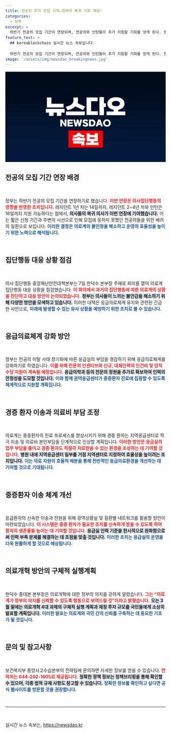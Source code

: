 ```yaml
---
title: 전공의 추가 모집 시작…정부의 복귀 기회 제공!
categories:
  - 의학
excerpt: >
  하반기 전공의 모집 기간이 연장되며, 전공의와 인턴들이 추가 지원할 기회를 얻게 된다. 정부는 응급의료체계 강화 방안을 마련하고, 의료계의 신뢰 회복을 위한 구체적 실행계획을 제시할 예정이다.
feature_text: >
  ## koreablockchain 실시간 뉴스 속보입니다.

  하반기 전공의 모집 기간이 연장되며, 전공의와 인턴들이 추가 지원할 기회를 얻게 된다. 정부는 응급의료체계 강화 방안을 마련하고, 의료계의 신뢰 회복을 위한 구체적 실행계획을 제시할 예정이다.
image: '/assets/img/newsdao_breakingnews.jpg'
---
```


<p><img src="/assets/img/newsdao_breakingnews.jpg" alt="koreablockchain 속보" /></p>

<h2 data-ke-size="size26">전공의 모집 기간 연장 배경</h2>

<p data-ke-size="size16">&nbsp;</p>

<p>정부는 하반기 전공의 모집 기간을 연장하기로 했습니다. <b><span style="color: #ee2323;">이번 연장은 의사집단행동의 영향을 반영한 조치입니다.</span></b> 레지던트 1년 차는 14일까지, 레지던트 2~4년 차와 인턴은 16일까지 지원 가능하다는 점에서, <b><span style="background-color: #21538527;">의사들의 복귀 의사가 이번 연장에 기여했습니다.</span></b> 이는 짧은 신청 기간과 주변의 시선으로 인해 모집에 응하지 못했던 전공의들을 위한 배려의 일환으로 보입니다. <b><span style="color: #1a5490;">이러한 결정은 의료계의 불안정을 해소하고 운영의 효율성을 높이기 위한 노력으로 해석됩니다.</span></b></p>

<p data-ke-size="size16">&nbsp;</p>

<h2 data-ke-size="size26">집단행동 대응 상황 점검</h2>

<p data-ke-size="size16">&nbsp;</p>

<p>의사 집단행동 중앙재난안전대책본부는 7일 한덕수 본부장 주재로 회의를 열어 의료계 집단행동 대응 상황을 점검했습니다. <b><span style="color: #ee2323;">이 회의에서 과거의 집단행동에 따른 의료계의 상황을 진단하고 대응 방안이 논의되었습니다.</span></b> <b><span style="background-color: #21538527;">정부는 의사들이 느끼는 불안감을 해소하기 위해 다양한 방안을 모색하고 있습니다.</span></b> 이러한 대책은 응급의료체계 유지와 관련된 긴급한 사안으로, <b><span style="color: #1a5490;">미래에 발생할 수 있는 유사 상황을 예방하기 위한 조치로 볼 수 있습니다.</span></b></p>

<p data-ke-size="size16">&nbsp;</p>

<h2 data-ke-size="size26">응급의료체계 강화 방안</h2>

<p data-ke-size="size16">&nbsp;</p>

<p>정부는 전공의 이탈 사태 장기화에 따른 응급실의 부담을 경감하기 위해 응급의료체계를 강화하기로 하였습니다. <b><span style="color: #ee2323;">이를 위해 전문의 인센티브와 신규, 대체인력의 인건비 및 당직수당 지원이 계속될 예정입니다.</span></b> <b><span style="background-color: #21538527;">응급의학과 등의 전문의 정원을 추가로 확보하여 인력의 안정성을 도모할 것입니다.</span></b> <b><span style="color: #1a5490;">이와 함께 권역응급센터가 중증환자 진료에 집중할 수 있도록 체계적으로 지원할 계획입니다.</span></b></p>

<p data-ke-size="size16">&nbsp;</p>

<h2 data-ke-size="size26">경증 환자 이송과 의료비 부담 조정</h2>

<p data-ke-size="size16">&nbsp;</p>

<p>의료계는 중증환자의 진료 프로세스를 향상시키기 위해 경증 환자는 지역응급센터로 적극 이송 및 의료비 본인부담을 단계적으로 인상할 계획입니다. <b><span style="color: #ee2323;">이러한 방안은 응급실의 업무 부담을 줄이고 경증 환자도 적절히 치료받을 수 있는 환경을 조성하는 데 기여할 것입니다.</span></b> <b><span style="background-color: #21538527;">병원 내에 지역응급센터 일부를 거점 지역센터로 지정하여 효율성을 높이려는 조치입니다.</span></b> <b><span style="color: #1a5490;">이는 의료 자원의 효율적 배분을 통해 전반적인 응급의료환경을 개선하는 데 기여할 것으로 기대됩니다.</span></b></p>

<p data-ke-size="size16">&nbsp;</p>

<h2 data-ke-size="size26">중증환자 이송 체계 개선</h2>

<p data-ke-size="size16">&nbsp;</p>

<p>응급환자의 신속한 이송과 전원을 위해 광역상황실 및 질환별 네트워크를 활용할 방안이 마련되었습니다. <b><span style="color: #ee2323;">이 시스템은 중증 환자가 필요한 조치를 신속하게 받을 수 있도록 하여 환자의 생존율을 높이는 데 기여할 것입니다.</span></b> <b><span style="background-color: #21538527;">응급실 인력 기준을 한시적으로 완화함으로써 인력 부족 문제를 해결하는 데 초점을 맞출 것입니다.</span></b> <b><span style="color: #1a5490;">이러한 조치는 응급실의 운영을 더욱 원활하게 할 것으로 예상됩니다.</span></b></p>

<p data-ke-size="size16">&nbsp;</p>

<h2 data-ke-size="size26">의료개혁 방안의 구체적 실행계획</h2>

<p data-ke-size="size16">&nbsp;</p>

<p>한덕수 중대본 본부장은 의료개혁에 대한 정부의 의지를 강하게 알렸습니다. <b><span style="color: #ee2323;">그는 “의료계가 정부의 의지를 신뢰할 수 있도록 행동으로 보여드릴 것”이라고 밝혔습니다.</span></b> <b><span style="background-color: #21538527;">오는 3월 말에는 의료개혁 4대 과제의 구체적 실행 계획과 재정 투자 규모를 국민들에게 소상히 발표할 계획입니다.</span></b> <b><span style="color: #1a5490;">이러한 발표는 의료계와 국민 간의 신뢰를 구축하는 데 중요한 기초가 될 것입니다.</span></b></p>

<p data-ke-size="size16">&nbsp;</p>

<h2 data-ke-size="size26">문의 및 참고사항</h2>

<p data-ke-size="size16">&nbsp;</p>

<p>보건복지부 중앙사고수습본부의 전략팀에 문의하면 자세한 정보를 얻을 수 있습니다. <b><span style="color: #ee2323;">연락처는 044-202-1605로 제공됩니다.</span></b> <b><span style="background-color: #21538527;">정확한 정책 정보는 정책브리핑을 통해 확인할 수 있으며, 각종 법적 규제 사항도 참고할 수 있습니다.</span></b> <b><span style="color: #1a5490;">정확한 정보를 확인하고 싶다면 공식 웹사이트를 방문할 것을 권장합니다.</span></b></p>

<p data-ke-size="size16">&nbsp;</p>

<hr/>

<p data-ke-size="size16">&nbsp;</p>
실시간 뉴스 속보는, <a href="https://newsdao.kr" rel="dofollow">https://newsdao.kr</a>


